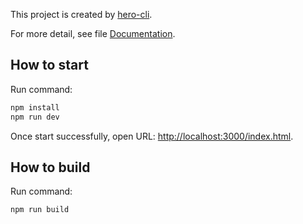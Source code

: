 This project is created by [hero-cli](https://github.com/hero-mobile/hero-cli).

For more detail, see file [Documentation](https://hero-mobile.github.io/hero-js).

## How to start
Run command:

```sh
npm install
npm run dev

```

Once start successfully, open URL: [http://localhost:3000/index.html](http://localhost:3000/index.html).

## How to build
Run command:

```sh
npm run build

```
